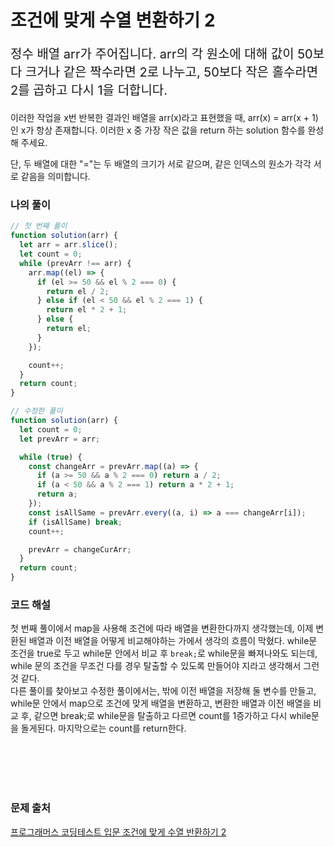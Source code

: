 # 조건에 맞게 수열 변환하기 2

<p style='font-size: 20px'>
정수 배열 arr가 주어집니다. arr의 각 원소에 대해 값이 50보다 크거나 같은 짝수라면 2로 나누고, 50보다 작은 홀수라면 2를 곱하고 다시 1을 더합니다.

이러한 작업을 x번 반복한 결과인 배열을 arr(x)라고 표현했을 때, arr(x) = arr(x + 1)인 x가 항상 존재합니다. 이러한 x 중 가장 작은 값을 return 하는 solution 함수를 완성해 주세요.

단, 두 배열에 대한 "="는 두 배열의 크기가 서로 같으며, 같은 인덱스의 원소가 각각 서로 같음을 의미합니다.</p>

### 나의 풀이

```javascript
// 첫 번째 풀이
function solution(arr) {
  let arr = arr.slice();
  let count = 0;
  while (prevArr !== arr) {
    arr.map((el) => {
      if (el >= 50 && el % 2 === 0) {
        return el / 2;
      } else if (el < 50 && el % 2 === 1) {
        return el * 2 + 1;
      } else {
        return el;
      }
    });

    count++;
  }
  return count;
}

// 수정한 풀이
function solution(arr) {
  let count = 0;
  let prevArr = arr;

  while (true) {
    const changeArr = prevArr.map((a) => {
      if (a >= 50 && a % 2 === 0) return a / 2;
      if (a < 50 && a % 2 === 1) return a * 2 + 1;
      return a;
    });
    const isAllSame = prevArr.every((a, i) => a === changeArr[i]);
    if (isAllSame) break;
    count++;

    prevArr = changeCurArr;
  }
  return count;
}
```

### 코드 해설

첫 번째 풀이에서 map을 사용해 조건에 따라 배열을 변환한다까지 생각했는데, 이제 변환된 배열과 이전 배열을 어떻게 비교해야하는 가에서 생각의 흐름이 막혔다. while문 조건을 true로 두고 while문 안에서 비교 후 `break;`로 while문을 빠져나와도 되는데, while 문의 조건을 무조건 다를 경우 탈출할 수 있도록 만들어야 지라고 생각해서 그런 것 같다.
<br />
다른 풀이를 찾아보고 수정한 풀이에서는, 밖에 이전 배열을 저장해 둘 변수를 만들고, while문 안에서 map으로 조건에 맞게 배열을 변환하고,
변환한 배열과 이전 배열을 비교 후, 같으면 break;로 while문을 탈출하고 다르면 count를 1증가하고 다시 while문을 돌게된다.
마지막으로는 count를 return한다.

<br />
<br />
<br />
<br />

### 문제 출처

<a href='https://school.programmers.co.kr/learn/courses/30/lessons/181881'>프로그래머스 코딩테스트 입문 조건에 맞게 수열 반환하기 2</a>
